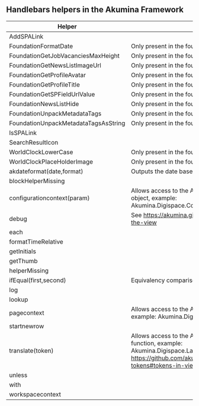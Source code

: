 ## Handlebars helpers in the Akumina Framework

| Helper | Description |
| -- | -- |
| AddSPALink | |
| FoundationFormatDate | Only present in the foundation site |
| FoundationGetJobVacanciesMaxHeight | Only present in the foundation site |
| FoundationGetNewsListImageUrl | Only present in the foundation site |
| FoundationGetProfileAvatar | Only present in the foundation site |
| FoundationGetProfileTitle | Only present in the foundation site |
| FoundationGetSPFieldUrlValue | Only present in the foundation site |
| FoundationNewsListHide | Only present in the foundation site |
| FoundationUnpackMetadataTags | Only present in the foundation site |
| FoundationUnpackMetadataTagsAsString | Only present in the foundation site |
| IsSPALink | |
| SearchResultIcon | |
| WorldClockLowerCase | Only present in the foundation site |
| WorldClockPlaceHolderImage | Only present in the foundation site |
| akdateformat(date,format) | Outputs the date based on the format provided |
| blockHelperMissing | |
| configurationcontext(param) | Allows access to the Akumina.Digispace.ConfigurationContext object, example: Akumina.Digispace.ConfigurationContext[param] |
| debug | See https://akumina.github.io/docs/Ak-Debugging#debug-in-the-view |
| each | |
| formatTimeRelative | |
| getInitials | |
| getThumb | |
| helperMissing | |
| ifEqual(first,second) | Equivalency comparison |
| log | |
| lookup | |
| pagecontext | Allows access to the Akumina.Digispace.PageContext object, example: Akumina.Digispace.PageContext[param] |
| startnewrow | |
| translate(token) | Allows access to the Akumina.Digispace.Language.GetText function, example: Akumina.Digispace.Language.GetText(token). See https://github.com/akumina/AkuminaTraining/wiki/Multilingual-tokens#tokens-in-views |
| unless | |
| with | |
| workspacecontext | |
